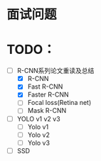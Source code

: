 # 面试问题
# TODO：
- [ ] R-CNN系列论文重读及总结
    - [X] R-CNN
    - [X] Fast R-CNN
    - [x] Faster R-CNN
    - [ ] Focal loss(Retina net)
    - [ ] Mask R-CNN
- [ ] YOLO v1 v2 v3
    - [ ] Yolo v1
    - [ ] Yolo v2
    - [ ] Yolo v3
- [ ] SSD